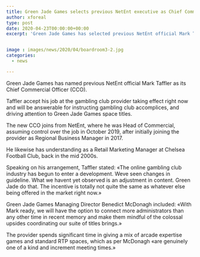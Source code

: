 ```yaml
---
title: Green Jade Games selects previous NetEnt executive as Chief Commercial Officer
author: xforeal 
type: post
date: 2020-04-23T00:00:00+00:00
excerpt: 'Green Jade Games has selected previous NetEnt official Mark Taffler as its Chief Commercial Officer (CCO) '


image : images/news/2020/04/boardroom3-2.jpg
categories:
  - news

---
```

Green Jade Games has named previous NetEnt official Mark Taffler as its Chief Commercial Officer (CCO). 

Taffler accept his job at the gambling club provider taking effect right now and will be answerable for instructing gambling club accomplices, and driving attention to Green Jade Games space titles. 

The new CCO joins from NetEnt, where he was Head of Commercial, assuming control over the job in October 2019, after initially joining the provider as Regional Business Manager in 2017. 

He likewise has understanding as a Retail Marketing Manager at Chelsea Football Club, back in the mid 2000s. 

Speaking on his arrangement, Taffler stated: &#171;The online gambling club industry has begun to enter a development. Weve seen changes in guideline. What we havent yet observed is an adjustment in content. Green Jade do that. The incentive is totally not quite the same as whatever else being offered in the market right now.&#187; 

Green Jade Games Managing Director Benedict McDonagh included: &#171;With Mark ready, we will have the option to connect more administrators than any other time in recent memory and make them mindful of the colossal upsides coordinating our suite of titles brings.&#187; 

The provider spends significant time in giving a mix of arcade expertise games and standard RTP spaces, which as per McDonagh &#171;are genuinely one of a kind and increment meeting times.&#187;